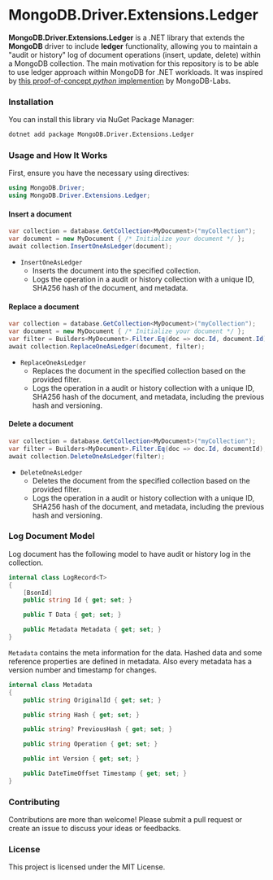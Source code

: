 # MongoDB.Driver.Extensions.Ledger

**MongoDB.Driver.Extensions.Ledger** is a .NET library that extends the **MongoDB** driver to include **ledger** functionality, allowing you to maintain a "audit or history" log of document operations (insert, update, delete) within a MongoDB collection. The main motivation for this repository is to be able to use ledger approach within MongoDB for .NET workloads. It was inspired by [this proof-of-concept _python_ implemention](https://github.com/mongodb-labs/ledger) by MongoDB-Labs. 

### Installation
You can install this library via NuGet Package Manager:

```bash
dotnet add package MongoDB.Driver.Extensions.Ledger
```

### Usage and How It Works

First, ensure you have the necessary using directives:

```csharp
using MongoDB.Driver;
using MongoDB.Driver.Extensions.Ledger;
```

#### Insert a document

```csharp
var collection = database.GetCollection<MyDocument>("myCollection");
var document = new MyDocument { /* Initialize your document */ };
await collection.InsertOneAsLedger(document);
```

- `InsertOneAsLedger`
    - Inserts the document into the specified collection.
    - Logs the operation in a audit or history collection with a unique ID, SHA256 hash of the document, and metadata.


#### Replace a document

```csharp
var collection = database.GetCollection<MyDocument>("myCollection");
var document = new MyDocument { /* Initialize your document */ };
var filter = Builders<MyDocument>.Filter.Eq(doc => doc.Id, document.Id);
await collection.ReplaceOneAsLedger(document, filter);

```

- `ReplaceOneAsLedger`
    - Replaces the document in the specified collection based on the provided filter.
    - Logs the operation in a audit or history collection with a unique ID, SHA256 hash of the document, and metadata, including the previous hash and versioning.


#### Delete a document

```csharp
var collection = database.GetCollection<MyDocument>("myCollection");
var filter = Builders<MyDocument>.Filter.Eq(doc => doc.Id, documentId);
await collection.DeleteOneAsLedger(filter);
```

- `DeleteOneAsLedger`
    - Deletes the document from the specified collection based on the provided filter.
    - Logs the operation in a audit or history collection with a unique ID, SHA256 hash of the document, and metadata, including the previous hash and versioning.

### Log Document Model

Log document has the following model to have audit or history log in the collection.

```csharp
internal class LogRecord<T>
{
    [BsonId]
    public string Id { get; set; }

    public T Data { get; set; }

    public Metadata Metadata { get; set; }
}
```

`Metadata` contains the meta information for the data. Hashed data and some reference properties are defined in metadata. Also every metadata has a version number and timestamp for changes.

```csharp
internal class Metadata
{
    public string OriginalId { get; set; }

    public string Hash { get; set; }

    public string? PreviousHash { get; set; }

    public string Operation { get; set; }

    public int Version { get; set; }

    public DateTimeOffset Timestamp { get; set; }
}
```

### Contributing

Contributions are more than welcome! Please submit a pull request or create an issue to discuss your ideas or feedbacks.

### License
This project is licensed under the MIT License.

